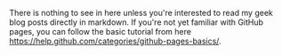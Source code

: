 There is nothing to see in here unless you're interested to read my geek blog posts directly in markdown. If you're not yet familiar with GitHub pages, you can follow the basic tutorial from here https://help.github.com/categories/github-pages-basics/.
